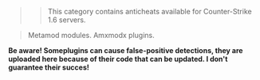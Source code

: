 >> This category contains anticheats available for Counter-Strike 1.6 servers.
   
   > Metamod modules.
   > Amxmodx plugins.

<b>Be aware! Someplugins can cause false-positive detections, they are uploaded here because of their code that can be updated. I don't guarantee their succes!</b>